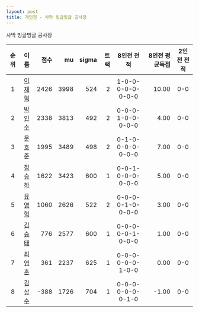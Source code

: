```yaml
---
layout: post
title: 개인전 - 사막 빙글빙글 공사장
---
```


사막 빙글빙글 공사장

| 순위 | 이름 | 점수 | mu | sigma | 트랙 | 8인전 전적 | 8인전 평균득점 | 2인전 전적 |
|:---:|:---:|---:|---:|---:|---:|:---:|---:|:---:|
| 1 | [이재혁](../ijaehyeok) | 2426 | 3998 | 524 | 2 | 1-0-0-0-0-0-0-0-0 | 10.00 | 0-0 |
| 2 | [박인수](../bakinsu) | 2338 | 3813 | 492 | 2 | 0-0-0-1-0-0-0-0-0 | 4.00 | 0-0 |
| 3 | [문호준](../munhojun) | 1995 | 3489 | 498 | 2 | 0-1-0-0-0-0-0-0-0 | 7.00 | 0-0 |
| 4 | [정승하](../jeongseungha) | 1622 | 3423 | 600 | 1 | 0-0-1-0-0-0-0-0-0 | 5.00 | 0-0 |
| 5 | [유영혁](../yuyeonghyeok) | 1060 | 2626 | 522 | 2 | 0-0-0-0-1-0-0-0-0 | 3.00 | 0-0 |
| 6 | [김승태](../gimseungtae) | 776 | 2577 | 600 | 1 | 0-0-0-0-0-1-0-0-0 | 1.00 | 0-0 |
| 7 | [최영훈](../choiyeonghun) | 361 | 2237 | 625 | 1 | 0-0-0-0-0-0-1-0-0 | 0.00 | 0-0 |
| 8 | [김상수](../gimsangsu) | -388 | 1726 | 704 | 1 | 0-0-0-0-0-0-0-1-0 | -1.00 | 0-0 |
